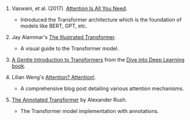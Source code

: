 1. Vaswani, et al. (2017). [Attention Is All You Need](https://arxiv.org/abs/1706.03762).
    - Introduced the Transformer architecture which is the foundation of models like BERT, GPT, etc.

2. Jay Alammar's [The Illustrated Transformer](http://jalammar.github.io/illustrated-transformer/).
    - A visual guide to the Transformer model.

3. [A Gentle Introduction to Transformers](https://d2l.ai/chapter_attention-mechanisms-and-transformers/index.html) from the [Dive into Deep Learning book](https://d2l.ai/index.html).

4. Lilian Weng's [Attention? Attention!](https://lilianweng.github.io/lil-log/2018/06/24/attention-attention.html).
    - A comprehensive blog post detailing various attention mechanisms.

5. [The Annotated Transformer](http://nlp.seas.harvard.edu/annotated-transformer/) by Alexander Rush.
    - The Transformer model implementation with annotations.
